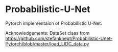 # Probabilistic-U-Net
Pytorch implementaion of Probabilistic U-Net.

Acknowledgements: DataSet class from https://github.com/stefanknegt/Probabilistic-Unet-Pytorch/blob/master/load_LIDC_data.py
